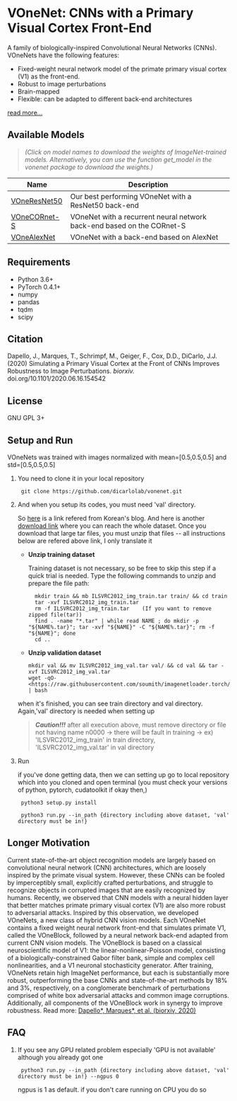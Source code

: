 
# VOneNet: CNNs with a Primary Visual Cortex Front-End

A family of biologically-inspired Convolutional Neural Networks (CNNs). VOneNets have the following features:

- Fixed-weight neural network model of the primate primary visual cortex (V1) as the front-end.
- Robust to image perturbations
- Brain-mapped
- Flexible: can be adapted to different back-end architectures

[read more...](#longer-motivation)

## Available Models

>*(Click on model names to download the weights of ImageNet-trained models. Alternatively, you can use the function get_model in the vonenet package to download the weights.)*

| Name     | Description                                                              |
| -------- | ------------------------------------------------------------------------ |
| [VOneResNet50](https://vonenet-models.s3.us-east-2.amazonaws.com/voneresnet50_e70.pth.tar) | Our best performing VOneNet with a ResNet50 back-end |
| [VOneCORnet-S](https://vonenet-models.s3.us-east-2.amazonaws.com/vonecornets_e70.pth.tar) | VOneNet with a recurrent neural network back-end based on the CORnet-S |
| [VOneAlexNet](https://vonenet-models.s3.us-east-2.amazonaws.com/vonealexnet_e70.pth.tar) | VOneNet with a back-end based on AlexNet         |

## Requirements

- Python 3.6+
- PyTorch 0.4.1+
- numpy
- pandas
- tqdm
- scipy

## Citation

Dapello, J., Marques, T., Schrimpf, M., Geiger, F., Cox, D.D., DiCarlo, J.J. (2020) Simulating a Primary Visual Cortex at the Front of CNNs Improves Robustness to Image Perturbations. *biorxiv.* doi.org/10.1101/2020.06.16.154542

## License

GNU GPL 3+

## Setup and Run

VOneNets was trained with images normalized with mean=[0.5,0.5,0.5] and std=[0.5,0.5,0.5]

1. You need to clone it in your local repository

        git clone https://github.com/dicarlolab/vonenet.git

2. And when you setup its codes, you must need 'val' directory.

    So [here](https://seongkyun.github.io/others/2019/03/06/imagenet_dn/) is a link refered from Korean's blog. And here is another [download link](https://academictorrents.com/collection/imagenet-2012) where you can reach the whole dataset. Once you download that large tar files, you must unzip that files  -- all instructions below are refered above link, I only translate it

    - **Unzip training dataset**

      Training dataset is not necessary, so be free to skip this step if a quick trial is needed. Type the following commands to unzip and prepare the file path:

            mkdir train && mb ILSVRC2012_img_train.tar train/ && cd train
            tar -xvf ILSVRC2012_img_train.tar
            rm -f ILSVRC2012_img_train.tar    (If you want to remove zipped file(tar))
            find . -name "*.tar" | while read NAME ; do mkdir -p "${NAME%.tar}"; tar -xvf "${NAME}" -C "${NAME%.tar}"; rm -f "${NAME}"; done
            cd ..
  
    - **Unzip validation dataset**

          mkdir val && mv ILSVRC2012_img_val.tar val/ && cd val && tar -xvf ILSVRC2012_img_val.tar
          wget -qO- <https://raw.githubusercontent.com/soumith/imagenetloader.torch/master/valprep.sh> | bash
  
    when it's finished, you can see train directory and val directory. Again,'val' directory is needed when setting up
  
    > **_Caution!!!_** after all execution above, must remove directory or file not having name n0000 -> there will be fault in training -> ex) 'ILSVRC2012_img_train' in train directory, 'ILSVRC2012_img_val.tar' in val directory
  
3. Run

    if you've done getting data, then we can setting up go to local repository which into you cloned and open terminal (you must check your versions of python, pytorch, cudatoolkit if okay then,)
  
        python3 setup.py install

        python3 run.py --in_path {directory including above dataset, 'val' directory must be in!}

## Longer Motivation

Current state-of-the-art object recognition models are largely based on convolutional neural network (CNN) architectures, which are loosely inspired by the primate visual system. However, these CNNs can be fooled by imperceptibly small, explicitly crafted perturbations, and struggle to recognize objects in corrupted images that are easily recognized by humans. Recently, we observed that CNN models with a neural hidden layer that better matches primate primary visual cortex (V1) are also more robust to adversarial attacks. Inspired by this observation, we developed VOneNets, a new class of hybrid CNN vision models. Each VOneNet contains a fixed weight neural network front-end that simulates primate V1, called the VOneBlock, followed by a neural network back-end adapted from current CNN vision models. The VOneBlock is based on a classical neuroscientific model of V1: the linear-nonlinear-Poisson model, consisting of a biologically-constrained Gabor filter bank, simple and complex cell nonlinearities, and a V1 neuronal stochasticity generator. After training, VOneNets retain high ImageNet performance, but each is substantially more robust, outperforming the base CNNs and state-of-the-art methods by 18% and 3%, respectively, on a conglomerate benchmark of perturbations comprised of white box adversarial attacks and common image corruptions. Additionally, all components of the VOneBlock work in synergy to improve robustness.
Read more: [Dapello\*, Marques\*, et al. (biorxiv, 2020)](https://doi.org/10.1101/2020.06.16.154542)

## FAQ

1. If you see any GPU related problem especially 'GPU is not available' although you already got one

        python3 run.py --in_path {directory including above dataset, 'val' directory must be in!} --ngpus 0
  
    ngpus is 1 as default. if you don't care running on CPU you do so
